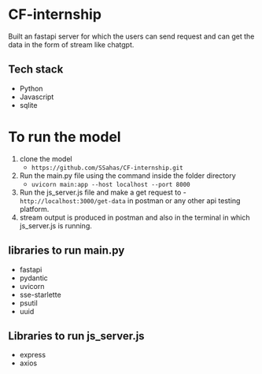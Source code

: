 # CF-internship

Built an fastapi server for which the users can send request and can get the data in the form of stream like chatgpt.

## Tech stack

- Python
- Javascript
- sqlite

# To run the model 
1. clone the model
   - `https://github.com/SSahas/CF-internship.git`
2. Run the main.py file using the command inside the folder directory
   - `uvicorn main:app --host localhost --port 8000`
3. Run the js_server.js file and make a get request to -`http://localhost:3000/get-data` in postman or any other api testing platform.
4. stream output is produced in postman and also in the terminal in  which js_server.js is running.
   
## libraries to run main.py 
- fastapi
- pydantic
- uvicorn
- sse-starlette
- psutil
- uuid

## Libraries to run js_server.js
- express
- axios
